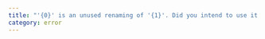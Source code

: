 ```yaml
---
title: "'{0}' is an unused renaming of '{1}'. Did you intend to use it as a type annotation?"
category: error
---
```

